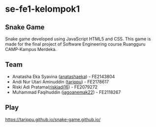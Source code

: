 # se-fe1-kelompok1
## Snake Game
Snake game developed using JavaScript HTML5 and CSS. This game is made for the final project of Software Engineering course Ruangguru CAMP-Kampus Merdeka.

## Team
- Anatasha Eka Syavina ([anatashaeka](https://github.com/Anatashaeka/)) - FE2143804
- Andi Nur Utari Aminuddin ([tarippu](https://github.com/tarippu)) - FE2178617 
- Riski Adi Pratama([riskiadi16](https://github.com/riskiadi16)) - FE2079272
- Muhammad Faqihuddin ([jagoanemak22](https://github.com/Jagoanemak22)) - FE2118267

## Play
https://tarippu.github.io/snake-game.github.io/
